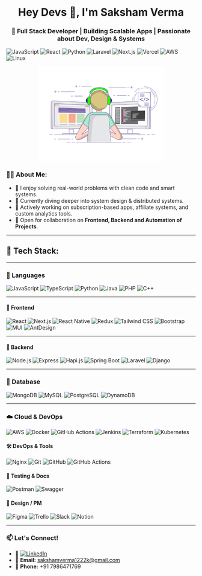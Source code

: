 <!-- Header Section -->
<h1 align="center">Hey Devs 👋, I'm Saksham Verma</h1>
<h3 align="center">🚀 Full Stack Developer | Building Scalable Apps | Passionate about Dev, Design & Systems</h3>


![JavaScript](https://img.shields.io/badge/Code-JavaScript-informational?style=flat&logo=javascript&color=F7DF1E)
![React](https://img.shields.io/badge/Framework-React-informational?style=flat&logo=react&color=61DAFB)
![Python](https://img.shields.io/badge/Code-Python-informational?style=flat&logo=python&color=3776AB)
![Laravel](https://img.shields.io/badge/Framework-Laravel-informational?style=flat&logo=laravel&color=FF2D20)
![Next.js](https://img.shields.io/badge/Framework-Next.js-informational?style=flat&logo=next.js&color=000000)
![Vercel](https://img.shields.io/badge/Deployment-Vercel-informational?style=flat&logo=vercel&color=000000)
![AWS](https://img.shields.io/badge/Cloud-AWS-informational?style=flat&logo=amazon-aws&color=232F3E)
![Linux](https://img.shields.io/badge/System-Linux-informational?style=flat&logo=linux&color=FCC624)

<!-- GIF or Banner -->
<p align="center">
  <img src="https://raw.githubusercontent.com/mikonoid/mikonoid/main/images/gifs/coder3.gif" height="250" />
</p>

<!-- About Section -->
### 👨‍💻 About Me:
- 🧠 I enjoy solving real-world problems with clean code and smart systems.
- 🌱 Currently diving deeper into system design & distributed systems.
- 🎯 Actively working on subscription-based apps, affiliate systems, and custom analytics tools.
- 🤝 Open for collaboration on **Frontend, Backend and Automation of Projects**.

---

<!-- Languages and Tools with Icons -->
## 🧰 Tech Stack:

---

### 💬 Languages  
![JavaScript](https://img.shields.io/badge/-JavaScript-black?style=flat-square&logo=javascript) ![TypeScript](https://img.shields.io/badge/-TypeScript-3178c6?style=flat-square&logo=typescript&logoColor=white) ![Python](https://img.shields.io/badge/-Python-3776AB?style=flat-square&logo=python&logoColor=white) ![Java](https://img.shields.io/badge/-Java-007396?style=flat-square&logo=java) ![PHP](https://img.shields.io/badge/-PHP-777BB4?style=flat-square&logo=php&logoColor=white) ![C++](https://img.shields.io/badge/-C++-00599C?style=flat-square&logo=cplusplus&logoColor=white)

---

#### 🚀 Frontend
![React](https://img.shields.io/badge/-React-61DAFB?style=flat-square&logo=react&logoColor=black)  ![Next.js](https://img.shields.io/badge/-Next.js-000000?style=flat-square&logo=nextdotjs)  ![React Native](https://img.shields.io/badge/-React%20Native-20232A?style=flat-square&logo=react)  ![Redux](https://img.shields.io/badge/-Redux-764ABC?style=flat-square&logo=redux&logoColor=white)  ![Tailwind CSS](https://img.shields.io/badge/-TailwindCSS-38B2AC?style=flat-square&logo=tailwind-css&logoColor=white)  ![Bootstrap](https://img.shields.io/badge/-Bootstrap-563D7C?style=flat-square&logo=bootstrap)  ![MUI](https://img.shields.io/badge/-MUI-007FFF?style=flat-square&logo=mui&logoColor=white)  ![AntDesign](https://img.shields.io/badge/-AntDesign-0170FE?style=flat-square&logo=ant-design)

---

#### 🧱 Backend
![Node.js](https://img.shields.io/badge/-Node.js-339933?style=flat-square&logo=node.js&logoColor=white)  ![Express](https://img.shields.io/badge/-Express-000000?style=flat-square&logo=express&logoColor=white)  ![Hapi.js](https://img.shields.io/badge/-Hapi.js-FF6C37?style=flat-square&logo=hapi&logoColor=white)  ![Spring Boot](https://img.shields.io/badge/-SpringBoot-6DB33F?style=flat-square&logo=springboot&logoColor=white)  ![Laravel](https://img.shields.io/badge/-Laravel-F55247?style=flat-square&logo=laravel&logoColor=white)  ![Django](https://img.shields.io/badge/-Django-092E20?style=flat-square&logo=django&logoColor=white)

---

### 🧮 Database  
![MongoDB](https://img.shields.io/badge/-MongoDB-4DB33D?style=flat-square&logo=mongodb&logoColor=white)  ![MySQL](https://img.shields.io/badge/-MySQL-00758F?style=flat-square&logo=mysql&logoColor=white)  ![PostgreSQL](https://img.shields.io/badge/-PostgreSQL-336791?style=flat-square&logo=postgresql&logoColor=white)  ![DynamoDB](https://img.shields.io/badge/-DynamoDB-4053D6?style=flat-square&logo=amazon-dynamodb&logoColor=white)

---

### ☁️ Cloud & DevOps  
![AWS](https://img.shields.io/badge/-Amazon%20Web%20Services-232F3E?style=flat-square&logo=amazon-aws)  ![Docker](https://img.shields.io/badge/-Docker-2496ED?style=flat-square&logo=docker&logoColor=white)  ![GitHub Actions](https://img.shields.io/badge/-GitHub%20Actions-2088FF?style=flat-square&logo=github-actions&logoColor=white)  ![Jenkins](https://img.shields.io/badge/-Jenkins-D24939?style=flat-square&logo=jenkins&logoColor=white)  ![Terraform](https://img.shields.io/badge/-Terraform-7B42BC?style=flat-square&logo=terraform&logoColor=white)  ![Kubernetes](https://img.shields.io/badge/kubernetes-326CE5?&style=plastic&logo=kubernetes&logoColor=white)

#### 🛠️ DevOps & Tools
<p>
  <img src="https://cdn.jsdelivr.net/gh/devicons/devicon/icons/nginx/nginx-original.svg" width="40" title="Nginx"/>
  <img src="https://cdn.jsdelivr.net/gh/devicons/devicon/icons/git/git-original.svg" width="40" title="Git"/>
  <img src="https://cdn.jsdelivr.net/gh/devicons/devicon/icons/github/github-original.svg" width="40" title="GitHub"/>
  <img src="https://cdn.jsdelivr.net/gh/devicons/devicon/icons/githubactions/githubactions-original.svg" width="40" title="GitHub Actions"/>
</p>

#### 🧪 Testing & Docs

![Postman](https://img.shields.io/badge/Postman-FF6C37?style=for-the-badge&logo=Postman&logoColor=white)  ![Swagger](https://img.shields.io/badge/-Swagger-%23Clojure?style=for-the-badge&logo=swagger&logoColor=white)  

#### 🧠 Design / PM
![Figma](https://img.shields.io/badge/Figma-F24E1E?style=for-the-badge&logo=figma&logoColor=white)  ![Trello](https://img.shields.io/badge/Trello-0052CC?logo=trello&logoColor=fff)  ![Slack](https://img.shields.io/badge/Slack-purple?logo=slack&logoColor=white)  ![Notion](https://img.shields.io/badge/Notion-000000?style=for-the-badge&logo=notion&logoColor=white)

---

### 📫 Let's Connect!
- 💼 [![LinkedIn](https://img.shields.io/badge/-LinkedIn-blue?style=flat-square&logo=linkedin&logoColor=white)](https://www.linkedin.com/in/saksham-verma1222k)  
- 📧 **Email:** [sakshamverma1222k@gmail.com](mailto:sakshamverma1222k@gmail.com)
- 📱 **Phone:** +91 7986471769
<!-- 
- 🌐 [yourportfolio.dev](https://yourportfolio.dev)
-->

<!--
**sakshamverma1222k/sakshamverma1222k** is a ✨ _special_ ✨ repository because its `README.md` (this file) appears on your GitHub profile.

Here are some ideas to get you started:

- 🔭 I’m currently working on ...
- 🌱 I’m currently learning ...
- 👯 I’m looking to collaborate on ...
- 🤔 I’m looking for help with ...
- 💬 Ask me about ...
- 📫 How to reach me: ...
- 😄 Pronouns: ...
- ⚡ Fun fact: ...
-->
